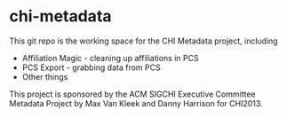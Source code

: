 chi-metadata
============

This git repo is the working space for the CHI Metadata project, including

* Affiliation Magic - cleaning up affiliations in PCS
* PCS Export - grabbing data from PCS
* Other things

This project is sponsored by the ACM SIGCHI Executive Committee Metadata Project
by Max Van Kleek and Danny Harrison for CHI2013.



